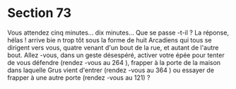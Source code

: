 # Section 73

Vous attendez cinq minutes... dix minutes... Que se passe -t-il ?
La réponse, hélas ! arrive bie n trop tôt sous la forme de huit
Arcadiens qui tous se dirigent vers vous, quatre venant d'un bout
de la rue, et autant de l'autre bout. Allez -vous, dans un geste
désespéré, activer votre épée pour tenter de vous défendre
(rendez -vous au 264 ), frapper à la porte de la maison dans
laquelle Grus vient d'entrer (rendez -vous au 364 ) ou essayer de
frapper à une autre porte (rendez -vous au 121) ?
